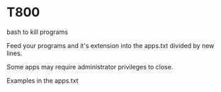 # T800
bash to kill programs

Feed your programs and it's extension into the apps.txt divided by new lines.

Some apps may require administrator privileges to close.

Examples in the apps.txt
